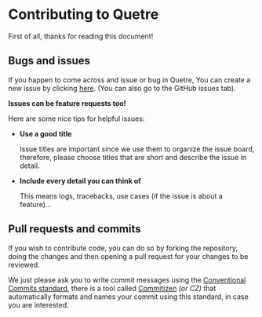 # Contributing to Quetre

First of all, thanks for reading this document!

## Bugs and issues

If you happen to come across and issue or bug in Quetre, You can create a new issue by clicking [here](https://github.com/zyachel/quetre/issues/new/choose). (You can also go to the GitHub issues tab).

**Issues can be feature requests too!**

Here are some nice tips for helpful issues:

- **Use a good title**

  Issue titles are important since we use them to organize the issue board, therefore, please choose titles that are short and describe the issue in detail.
- **Include every detail you can think of**

  This means logs, tracebacks, use cases (if the issue is about a feature)...
  
## Pull requests and commits

If you wish to contribute code, you can do so by forking the repository, doing the changes and then opening a pull request for your changes to be reviewed.

We just please ask you to write commit messages using the [Conventional Commits standard](https://www.conventionalcommits.org/en), there is a tool called [Commitizen](https://commitizen.github.io/cz-cli/) *(or CZ)* that automatically formats and names your commit using this standard, in case you are interested.
